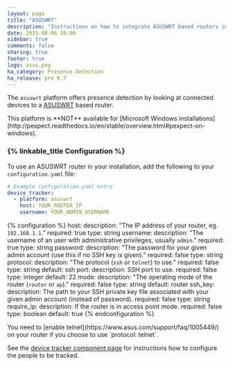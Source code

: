 ```yaml
---
layout: page
title: "ASUSWRT"
description: "Instructions on how to integrate ASUSWRT based routers into Home Assistant."
date: 2015-08-06 19:00
sidebar: true
comments: false
sharing: true
footer: true
logo: asus.png
ha_category: Presence Detection
ha_release: pre 0.7
---
```



The `asuswrt` platform offers presence detection by looking at connected devices to a [ASUSWRT](http://event.asus.com/2013/nw/ASUSWRT/) based router.

<p class='note warning'>
This platform is **NOT** available for [Microsoft Windows installations](http://pexpect.readthedocs.io/en/stable/overview.html#pexpect-on-windows).
</p>

### {% linkable_title Configuration %}

To use an ASUSWRT router in your installation, add the following to your `configuration.yaml` file:

```yaml
# Example configuration.yaml entry
device_tracker:
  - platform: asuswrt
    host: YOUR_ROUTER_IP
    username: YOUR_ADMIN_USERNAME
```

{% configuration %}
host:
  description: "The IP address of your router, eg. `192.168.1.1`."
  required: true
  type: string
username:
  description: "The username of an user with administrative privileges, usually `admin`."
  required: true
  type: string
password:
  description: "The password for your given admin account (use this if no SSH key is given)."
  required: false
  type: string
protocol:
  description: "The protocol (`ssh` or `telnet`) to use."
  required: false
  type: string
  default: ssh
port:
  description: SSH port to use.
  required: false
  type: integer
  default: 22
mode:
  description: "The operating mode of the router (`router` or `ap`)."
  required: false
  type: string
  default: router
ssh_key:
  description: The path to your SSH private key file associated with your given admin account (instead of password).
  required: false
  type: string
require_ip:
  description: If the router is in access point mode.
  required: false
  type: boolean
  default: true
{% endconfiguration %}

<p class='note warning'>
You need to [enable telnet](https://www.asus.com/support/faq/1005449/) on your router if you choose to use `protocol: telnet`. 
</p>

See the [device tracker component page](/components/device_tracker/) for instructions how to configure the people to be tracked.
